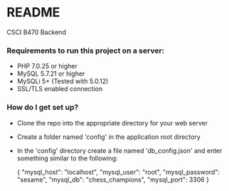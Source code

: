 # README #

CSCI B470 Backend

### Requirements to run this project on a server: ###

* PHP 7.0.25 or higher
* MySQL 5.7.21 or higher
* MySQLi 5+ (Tested with 5.0.12)
* SSL/TLS enabled connection

### How do I get set up? ###

* Clone the repo into the appropriate directory for your web server
* Create a folder named 'config' in the application root directory
* In the 'config' directory create a file named 'db_config.json' and enter something similar to the following:

    {
        "mysql_host": "localhost",
        "mysql_user": "root",
        "mysql_password": "sesame",
        "mysql_db": "chess_champions",
        "mysql_port": 3306
    }
